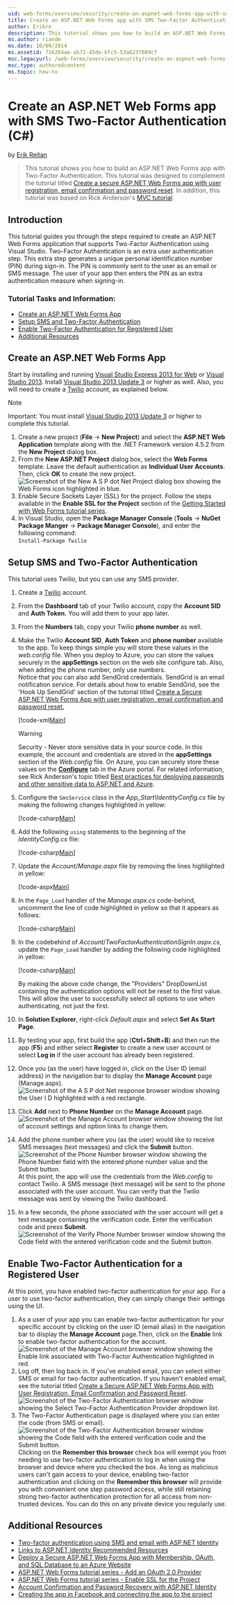 ```yaml
---
uid: web-forms/overview/security/create-an-aspnet-web-forms-app-with-sms-two-factor-authentication
title: Create an ASP.NET Web Forms app with SMS Two-Factor Authentication (C#) | Microsoft Docs
author: Erikre
description: This tutorial shows you how to build an ASP.NET Web Forms app with Two-Factor Authentication. This tutorial was designed to complement the tutorial titled Cr...
ms.author: riande
ms.date: 10/09/2014
ms.assetid: 716264ae-ab72-45de-bfc5-53a6237089cf
msc.legacyurl: /web-forms/overview/security/create-an-aspnet-web-forms-app-with-sms-two-factor-authentication
msc.type: authoredcontent
ms.topic: how-to
---
```

# Create an ASP.NET Web Forms app with SMS Two-Factor Authentication (C#)

by [Erik Reitan](https://github.com/Erikre)

> This tutorial shows you how to build an ASP.NET Web Forms app with Two-Factor Authentication. This tutorial was designed to complement the tutorial titled [Create a secure ASP.NET Web Forms app with user registration, email confirmation and password reset](create-a-secure-aspnet-web-forms-app-with-user-registration-email-confirmation-and-password-reset.md). In addition, this tutorial was based on Rick Anderson's [MVC tutorial](../../../mvc/overview/security/aspnet-mvc-5-app-with-sms-and-email-two-factor-authentication.md).

## Introduction

This tutorial guides you through the steps required to create an ASP.NET Web Forms application that supports Two-Factor Authentication using Visual Studio. Two-Factor Authentication is an extra user authentication step. This extra step generates a unique personal identification number (PIN) during sign-in. The PIN is commonly sent to the user as an email or SMS message. The user of your app then enters the PIN as an extra authentication measure when signing-in.

### Tutorial Tasks and Information:

- [Create an ASP.NET Web Forms App](#createWebForms)
- [Setup SMS and Two-Factor Authentication](#SMS)
- [Enable Two-Factor Authentication for Registered User](#use2FA)
- [Additional Resources](#addRes)

<a id="createWebForms"></a>
## Create an ASP.NET Web Forms App

Start by installing and running [Visual Studio Express 2013 for Web](https://my.visualstudio.com/Downloads?q=visual%20studio%202013&wt.mc_id=o~msft~vscom~older-downloads) or [Visual Studio 2013](https://go.microsoft.com/fwlink/?LinkId=306566). Install [Visual Studio 2013 Update 3](https://go.microsoft.com/fwlink/?LinkId=390465) or higher as well. Also, you will need to create a [Twilio](https://www.twilio.com/try-twilio) account, as explained below.

> [!NOTE]
> Important: You must install [Visual Studio 2013 Update 3](https://go.microsoft.com/fwlink/?LinkId=390465) or higher to complete this tutorial.

1. Create a new project (**File** -&gt; **New Project**) and select the **ASP.NET Web Application** template along with the .NET Framework version 4.5.2 from the **New Project** dialog box.
2. From the **New ASP.NET Project** dialog box, select the **Web Forms** template. Leave the default authentication as **Individual User Accounts**. Then, click **OK** to create the new project.  
    ![Screenshot of the New A S P dot Net Project dialog box showing the Web Forms icon highlighted in blue.](create-an-aspnet-web-forms-app-with-sms-two-factor-authentication/_static/image1.png)
3. Enable Secure Sockets Layer (SSL) for the project. Follow the steps available in the **Enable SSL for the Project** section of the [Getting Started with Web Forms tutorial series](../getting-started/getting-started-with-aspnet-45-web-forms/checkout-and-payment-with-paypal.md#SSLWebForms).
4. In Visual Studio, open the **Package Manager Console** (**Tools** -&gt; **NuGet Package Manger** -&gt; **Package Manager Console**), and enter the following command:  
    `Install-Package Twilio`

<a id="SMS"></a>
## Setup SMS and Two-Factor Authentication

This tutorial uses Twilio, but you can use any SMS provider.

1. Create a [Twilio](https://www.twilio.com/try-twilio) account.
2. From the **Dashboard** tab of your Twilio account, copy the **Account SID** and **Auth Token.** You will add them to your app later.
3. From the **Numbers** tab, copy your Twilio **phone number** as well.
4. Make the Twilio **Account SID**, **Auth Token** and **phone number** available to the app. To keep things simple you will store these values in the *web.config* file. When you deploy to Azure, you can store the values securely in the **appSettings** section on the web site configure tab. Also, when adding the phone number, only use numbers.   
   Notice that you can also add SendGrid credentials. SendGrid is an email notification service. For details about how to enable SendGrid, see the 'Hook Up SendGrid' section of the tutorial titled [Create a Secure ASP.NET Web Forms App with user registration, email confirmation and password reset.](create-a-secure-aspnet-web-forms-app-with-user-registration-email-confirmation-and-password-reset.md)

    [!code-xml[Main](create-an-aspnet-web-forms-app-with-sms-two-factor-authentication/samples/sample1.xml?highlight=2,6-10)]

    > [!WARNING]
    > Security - Never store sensitive data in your source code. In this example, the account and credentials are stored in the **appSettings** section of the *Web.config* file. On Azure, you can securely store these values on the **[Configure](https://devblogs.microsoft.com/dotnet/queuebackgroundworkitem-to-reliably-schedule-and-run-background-processes-in-asp-net/)** tab in the Azure portal. For related information, see Rick Anderson's topic titled [Best practices for deploying passwords and other sensitive data to ASP.NET and Azure](/aspnet/identity/overview/features-api/best-practices-for-deploying-passwords-and-other-sensitive-data-to-aspnet-and-azure).
5. Configure the `SmsService` class in the *App\_Start\IdentityConfig.cs* file by making the following changes highlighted in yellow: 

    [!code-csharp[Main](create-an-aspnet-web-forms-app-with-sms-two-factor-authentication/samples/sample2.cs?highlight=5-17)]
6. Add the following `using` statements to the beginning of the *IdentityConfig.cs* file: 

    [!code-csharp[Main](create-an-aspnet-web-forms-app-with-sms-two-factor-authentication/samples/sample3.cs?highlight=1-4)]
7. Update the *Account/Manage.aspx* file by removing the lines highlighted in yellow:  

    [!code-aspx[Main](create-an-aspnet-web-forms-app-with-sms-two-factor-authentication/samples/sample4.aspx?highlight=38,53,57-60,63,66,70,73)]
8. In the `Page_Load` handler of the *Manage.aspx.cs* code-behind, uncomment the line of code highlighted in yellow so that it appears as follows: 

    [!code-csharp[Main](create-an-aspnet-web-forms-app-with-sms-two-factor-authentication/samples/sample5.cs?highlight=8)]
9. In the codebehind of *Account*/*TwoFactorAuthenticationSignIn.aspx.cs*, update the `Page_Load` handler by adding the following code highlighted in yellow: 

    [!code-csharp[Main](create-an-aspnet-web-forms-app-with-sms-two-factor-authentication/samples/sample6.cs?highlight=3-4,13)]

   By making the above code change, the "Providers" DropDownList containing the authentication options will not be reset to the first value. This will allow the user to successfully select all options to use when authenticating, not just the first.
10. In **Solution Explorer**, right-click *Default.aspx* and select **Set As Start Page**.
11. By testing your app, first build the app (**Ctrl**+**Shift**+**B**) and then run the app (**F5**) and either select **Register** to create a new user account or select **Log in** if the user account has already been registered.
12. Once you (as the user) have logged in, click on the User ID (email address) in the navigation bar to display the **Manage Account** page (Manage.aspx).  
    ![Screenshot of the A S P dot Net response browser window showing the User I D highlighted with a red rectangle.](create-an-aspnet-web-forms-app-with-sms-two-factor-authentication/_static/image2.png)
13. Click **Add** next to **Phone Number** on the **Manage Account** page.  
    ![Screenshot of the Manage Account browser window showing the list of account settings and option links to change them.](create-an-aspnet-web-forms-app-with-sms-two-factor-authentication/_static/image3.png)
14. Add the phone number where you (as the user) would like to receive SMS messages (text messages) and click the **Submit** button.   
    ![Screenshot of the Phone Number browser window showing the Phone Number field with the entered phone number value and the Submit button.](create-an-aspnet-web-forms-app-with-sms-two-factor-authentication/_static/image4.png)  
    At this point, the app will use the credentials from the *Web.config* to contact Twilio. A SMS message (text message) will be sent to the phone associated with the user account. You can verify that the Twilio message was sent by viewing the Twilio dashboard.
15. In a few seconds, the phone associated with the user account will get a text message containing the verification code. Enter the verification code and press **Submit**.  
     ![Screenshot of the Verify Phone Number browser window showing the Code field with the entered verification code and the Submit button.](create-an-aspnet-web-forms-app-with-sms-two-factor-authentication/_static/image5.png)

<a id="use2FA"></a>
## Enable Two-Factor Authentication for a Registered User

At this point, you have enabled two-factor authentication for your app. For a user to use two-factor authentication, they can simply change their settings using the UI. 

1. As a user of your app you can enable two-factor authentication for your specific account by clicking on the user ID (email alias) in the navigation bar to display the **Manage Account** page.Then, click on the **Enable** link to enable two-factor authentication for the account.![Screenshot of the Manage Account browser window showing the Enable link associated with Two-Factor Authentication highlighted in red.](create-an-aspnet-web-forms-app-with-sms-two-factor-authentication/_static/image6.png)
2. Log off, then log back in. If you've enabled email, you can select either SMS or email for two-factor authentication. If you haven't enabled email, see the tutorial titled [Create a Secure ASP.NET Web Forms App with User Registration, Email Confirmation and Password Reset](create-a-secure-aspnet-web-forms-app-with-user-registration-email-confirmation-and-password-reset.md).![Screenshot of the Two-Factor Authentication browser window showing the Select Two-Factor Authentication Provider dropdown list.](create-an-aspnet-web-forms-app-with-sms-two-factor-authentication/_static/image7.png)
3. The Two-Factor Authentication page is displayed where you can enter the code (from SMS or email).![Screenshot of the Two-Factor Authentication browser window showing the Code field with the entered verification code and the Submit button.](create-an-aspnet-web-forms-app-with-sms-two-factor-authentication/_static/image8.png)  
 Clicking on the **Remember this browser** check box will exempt you from needing to use two-factor authentication to log in when using the browser and device where you checked the box. As long as malicious users can't gain access to your device, enabling two-factor authentication and clicking on the **Remember this browser** will provide you with convenient one step password access, while still retaining strong two-factor authentication protection for all access from non-trusted devices. You can do this on any private device you regularly use.

<a id="addRes"></a>
## Additional Resources

- [Two-factor authentication using SMS and email with ASP.NET Identity](../../../identity/overview/features-api/two-factor-authentication-using-sms-and-email-with-aspnet-identity.md)
- [Links to ASP.NET Identity Recommended Resources](../../../identity/overview/getting-started/aspnet-identity-recommended-resources.md)
- [Deploy a Secure ASP.NET Web Forms App with Membership, OAuth, and SQL Database to an Azure Website](https://azure.microsoft.com/documentation/articles/web-sites-dotnet-deploy-aspnet-webforms-app-membership-oauth-sql-database/)
- [ASP.NET Web Forms tutorial series - Add an OAuth 2.0 Provider](../getting-started/getting-started-with-aspnet-45-web-forms/checkout-and-payment-with-paypal.md#OAuthWebForms)
- [ASP.NET Web Forms tutorial series - Enable SSL for the Project](../getting-started/getting-started-with-aspnet-45-web-forms/checkout-and-payment-with-paypal.md#SSLWebForms)
- [Account Confirmation and Password Recovery with ASP.NET Identity](../../../identity/overview/features-api/account-confirmation-and-password-recovery-with-aspnet-identity.md)
- [Creating the app in Facebook and connecting the app to the project](../../../mvc/overview/security/create-an-aspnet-mvc-5-app-with-facebook-and-google-oauth2-and-openid-sign-on.md#fb)
